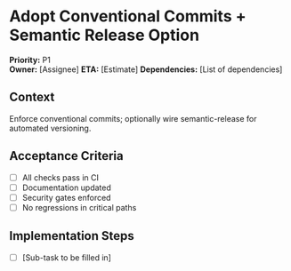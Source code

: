 # Adopt Conventional Commits + Semantic Release Option

**Priority:** P1  
**Owner:** [Assignee]
**ETA:** [Estimate]
**Dependencies:** [List of dependencies]

## Context

Enforce conventional commits; optionally wire semantic-release for automated versioning.

## Acceptance Criteria

<!-- This checklist should be completed by the ticket owner -->

- [ ] All checks pass in CI
- [ ] Documentation updated
- [ ] Security gates enforced
- [ ] No regressions in critical paths

## Implementation Steps

- [ ] [Sub-task to be filled in]
